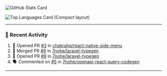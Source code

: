 ![GitHub Stats Card](https://github-readme-stats.vercel.app/api?username=7nohe&count_private=true&theme=react)

![Top Languages Card (Compact layout)](https://github-readme-stats.vercel.app/api/top-langs/?username=7nohe&layout=compact&theme=react)

---

### :koala: Recent Activity

<!--START_SECTION:activity-->
1. 💪 Opened PR [#3](https://github.com/chakrahq/react-native-side-menu/pull/3) in [chakrahq/react-native-side-menu](https://github.com/chakrahq/react-native-side-menu)
2. 🎉 Merged PR [#9](https://github.com/7nohe/laravel-typegen/pull/9) in [7nohe/laravel-typegen](https://github.com/7nohe/laravel-typegen)
3. 💪 Opened PR [#9](https://github.com/7nohe/laravel-typegen/pull/9) in [7nohe/laravel-typegen](https://github.com/7nohe/laravel-typegen)
4. 🗣 Commented on [#5](https://github.com/7nohe/openapi-react-query-codegen/issues/5) in [7nohe/openapi-react-query-codegen](https://github.com/7nohe/openapi-react-query-codegen)
<!--END_SECTION:activity-->

---
